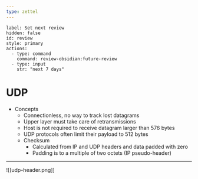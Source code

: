 ```yaml
---
type: zettel
---
```


```meta-bind-button
label: Set next review
hidden: false
id: review
style: primary
actions:
  - type: command
    command: review-obsidian:future-review
  - type: input
    str: "next 7 days"
```

# UDP

- Concepts
	- Connectionless, no way to track lost datagrams
	- Upper layer must take care of retransmissions
	- Host is not required to receive datagram larger than 576 bytes
	- UDP protocols often limit their payload to 512 bytes
	- Checksum
		- Calculated from IP and UDP headers and data padded with zero
		- Padding is to a multiple of two octets (IP pseudo-header)

---

![[udp-header.png]]